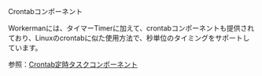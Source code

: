 Crontabコンポーネント

Workermanには、タイマーTimerに加えて、crontabコンポーネントも提供されており、Linuxのcrontabに似た使用方法で、秒単位のタイミングをサポートしています。

参照：[Crontab定時タスクコンポーネント](../components/crontab.md)
